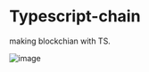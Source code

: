 # Typescript-chain

making blockchian with TS. 

![image](https://user-images.githubusercontent.com/39648707/102086397-5e4d4380-3e5b-11eb-88fc-167214cd298d.png)
